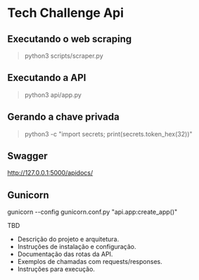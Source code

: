 # Tech Challenge Api

## Executando o web scraping
> python3 scripts/scraper.py

## Executando a API
> python3 api/app.py

## Gerando a chave privada
> python3 -c "import secrets; print(secrets.token_hex(32))"

## Swagger
http://127.0.0.1:5000/apidocs/

## Gunicorn
gunicorn --config gunicorn.conf.py "api.app:create_app()"


TBD

* Descrição do projeto e arquitetura.
* Instruções de instalação e configuração.
* Documentação das rotas da API.
* Exemplos de chamadas com requests/responses.
* Instruções para execução.